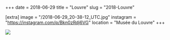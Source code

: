 +++
date = 2018-06-29
title = "Louvre"
slug = "2018-Louvre"

[extra]
image = "/2018-06-29_20-38-12_UTC.jpg"
instagram = "https://instagram.com/p/Bkn0zRdj6VG"
location = "Musée du Louvre"
+++

<img src="/2018-06-29_20-38-12_UTC.jpg" />
